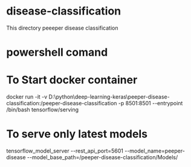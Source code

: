 # disease-classification
This directory peeeper disease classification
# powershell comand
# To Start docker container
docker run -it -v D:\python\deep-learning-keras\peeper-disease-classification:/peeper-disease-classification -p 8501:8501 --entrypoint /bin/bash tensorflow/serving
# To serve only latest models
tensorflow_model_server --rest_api_port=5601 --model_name=peeper-disease --model_base_path=/peeper-disease-classification/Models/
